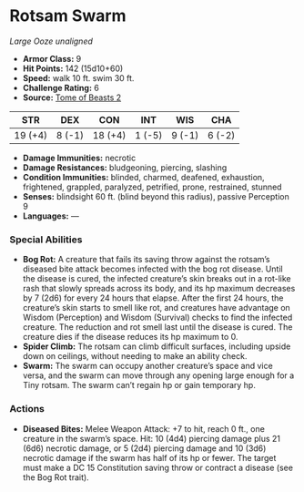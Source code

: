 # Rotsam Swarm

*Large* *Ooze* *unaligned*

- **Armor Class:** 9
- **Hit Points:** 142 (15d10+60)
- **Speed:** walk 10 ft. swim 30 ft.
- **Challenge Rating:** 6
- **Source:** [Tome of Beasts 2](https://koboldpress.com/kpstore/product/tome-of-beasts-2-for-5th-edition/)

| STR | DEX | CON | INT | WIS | CHA |
| --- | --- | --- | --- | --- | --- |
| 19 (+4) | 8 (-1) | 18 (+4) | 1 (-5) | 9 (-1) | 6 (-2) |

- **Damage Immunities:** necrotic
- **Damage Resistances:** bludgeoning, piercing, slashing
- **Condition Immunities:** blinded, charmed, deafened, exhaustion, frightened, grappled, paralyzed, petrified, prone, restrained, stunned
- **Senses:** blindsight 60 ft. (blind beyond this radius), passive Perception 9
- **Languages:** —
### Special Abilities
- **Bog Rot:** A creature that fails its saving throw against the rotsam’s diseased bite attack becomes infected with the bog rot disease. Until the disease is cured, the infected creature’s skin breaks out in a rot-like rash that slowly spreads across its body, and its hp maximum decreases by 7 (2d6) for every 24 hours that elapse. After the first 24 hours, the creature’s skin starts to smell like rot, and creatures have advantage on Wisdom (Perception) and Wisdom (Survival) checks to find the infected creature. The reduction and rot smell last until the disease is cured. The creature dies if the disease reduces its hp maximum to 0.
- **Spider Climb:** The rotsam can climb difficult surfaces, including upside down on ceilings, without needing to make an ability check.
- **Swarm:** The swarm can occupy another creature’s space and vice versa, and the swarm can move through any opening large enough for a Tiny rotsam. The swarm can’t regain hp or gain temporary hp.
### Actions
- **Diseased Bites:** Melee Weapon Attack: +7 to hit, reach 0 ft., one creature in the swarm’s space. Hit: 10 (4d4) piercing damage plus 21 (6d6) necrotic damage, or 5 (2d4) piercing damage and 10 (3d6) necrotic damage if the swarm has half of its hp or fewer. The target must make a DC 15 Constitution saving throw or contract a disease (see the Bog Rot trait).
